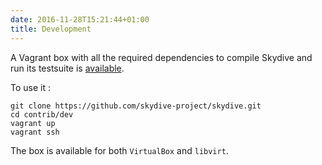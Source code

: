 ```yaml
---
date: 2016-11-28T15:21:44+01:00
title: Development
---
```


A Vagrant box with all the required dependencies to compile Skydive and run its
testsuite is [available](https://app.vagrantup.com/skydive/boxes/skydive-dev).

To use it :
```console
git clone https://github.com/skydive-project/skydive.git
cd contrib/dev
vagrant up
vagrant ssh
```

The box is available for both `VirtualBox` and `libvirt`.
